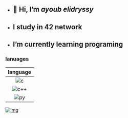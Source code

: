- ## 👋 Hi, I’m *ayoub elidryssy*
- ##  I study in 42 network
- ##  I’m currently learning programing

### lanuages


|language    |
|  :-:      |
|![c](https://img.icons8.com/?size=48&id=shQTXiDQiQVR&format=png)     | 
|![c++](https://img.icons8.com/?size=48&id=40669&format=png)   |
|![py]([https://img.icons8.com/?size=80&id=lXPUSRCongH1&format=png](https://img.icons8.com/?size=48&id=13441&format=png))   |


[![img](https://leetcard.jacoblin.cool/ayelidryssy?theme=dark&font=Changa)](https://leetcode.com/ayoubedark/)
